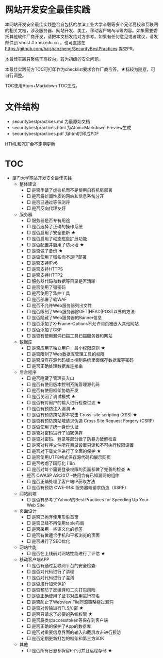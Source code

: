 # 网站开发安全最佳实践

本网站开发安全最佳实践整合自包括哈尔滨工业大学辛毅等多个兄弟高校和互联网的相关文档，涉及服务器、网站开发、美工、移动客户端App等内容。如果需要委托其他软件厂商开发，请把本文档发给对方参考。如果有任何意见或者建议，请发邮件到 vhost # xmu.edu.cn 。也可直接在 https://github.com/haishanzheng/SecurityBestPractices 提交PR。

本最佳实践只聚焦于高校内，较为初级的安全问题。

本最佳实践前方TOC可打印作为checklist要求合作厂商应答。★标较为随意，可自行调整。

TOC使用Atom+Markdown TOC生成。

# 文件结构

- securitybestpractices.md 为最原始文档
- securitybestpractices.html 为Atom+Markdown Preview生成
- securitybestpractices.pdf 为html打印成PDF

HTML和PDF会不定期更新

# TOC

- 厦门大学网站开发安全最佳实践
    - 整体建议
        - □ 是否申请了虚拟机而不是使用自有机房部署
        - □ 是否将新闻性质的网站和信息系统分开
        - □ 是否已通过等保测评
        - □ 是否反向代理友好
    - 服务器
        - □ 服务器是否专有用途
        - □ 是否选择了正确的操作系统
        - □ 是否启用了安全更新 ★
        - □ 是否启用了动态磁盘扩展功能
        - □ 是否配置并启用了防火墙 ★
        - □ 是否做了备份 ★
        - □ 是否使用了域名而不是IP部署
        - □ 是否支持IPv6
        - □ 是否支持HTTPS
        - □ 是否支持HTTP2
        - □ 服务器代码和数据等目录是否清晰
        - □ 是否使用了强密码
        - □ 是否使用了监控工具
        - □ 是否部署了软WAF
        - □ 是否不允许Web服务器列出文件
        - □ 是否限制了Web服务器除GET|HEAD|POST以外的方法
        - □ 是否隐藏了Web服务器的Banner信息
        - □ 是否添加了X-Frame-Options不允许网页被嵌入其他网站
        - □ 是否添加了CSP
        - □ 是否有使用漏洞扫描工具扫描服务器和网站
    - 数据库
        - □ 是否应用了独立用户，最小权限原则 ★
        - □ 是否限制了Web数据库管理工具的权限
        - □ 是否没有在源代码版本控制系统里面保存数据库等密码
        - □ 是否正确处理数据库连接串
    - 后台程序
        - □ 是否隐藏了管理员入口
        - □ 是否有使用版本控制系统管理源代码
        - □ 是否有使用框架协助开发
        - □ 是否关闭了调试模式 ★
        - □ 是否有对用户的输入进行检查过滤 ★
        - □ 是否有预防注入漏洞 ★
        - □ 是否有预防跨站脚本攻击 Cross-site scripting (XSS) ★
        - □ 是否有预防跨站域请求伪造 Cross Site Request Forgery (CSRF)
        - □ 是否使用了统一身份认证
        - □ 是否对密码进行了加密保存
        - □ 是否对密码、登录等部分做了防暴力破解检查
        - □ 是否对程序文件所在目录设置只读和不可执行权限设置
        - □ 是否对下载文件进行了全面的保护 ★
        - □ 是否使用UTF8格式保存源代码和展示网页
        - □ 是否考虑了国际化 i18n
        - □ 是否对每个需要登录权限的页面都做了完善的检查 ★
        - 是否 OWASP A9:2017 –使用含有已知漏洞的组件
        - □ 是否正确处理了客户端IP获取方法
        - □ 是否有预防 CWE-918: 服务器端请求伪造（SSRF）
    - 网站前端
        - □ 是否有参考了Yahoo!的Best Practices for Speeding Up Your Web Site
    - 页面设计
        - □ 是否已抛弃使用形象首页
        - □ 是否已经不再使用table布局
        - □ 是否采用一些语义化的标签
        - □ 是否有做适合手机和平板浏览的页面
        - □ 是否进行了SEO优化
    - 网站性能
        - □ 是否在上线前对网站性能进行了评估 ★
    - 移动客户端APP
        - □ 是否有通过互联网平台的安全检查
        - □ 是否对代码进行了清理
        - □ 是否对代码进行了混淆
        - □ 是否进行加壳保护
        - □ 是否预防了反编译和二次打包风险
        - □ 是否正确使用了证书对应用进行签名
        - □ 是否防止了Webview File同源策略绕过漏洞
        - □ 是否对传输进行TLS加密 ★
        - □ 是否只请求了必要的系统权限 ★
        - □ 是否将类似accesstoken等保存到客户端
        - □ 是否正确的保护了App的数据库
        - □ 是否对重要信息界面的输入和截屏攻击进行预防
        - □ 是否定期更新打包的框架和第三方SDK
    - 其他
        - □ 是否所有日志都保留6个月并且远程存储 ★


